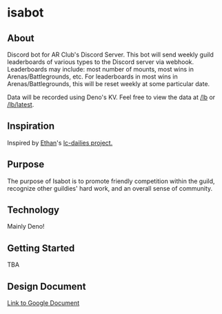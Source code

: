 # isabot

## About

Discord bot for AR Club's Discord Server. This bot will send weekly guild leaderboards of various types to the Discord server via webhook. Leaderboards may include: most number of mounts, most wins in Arenas/Battlegrounds, etc. For leaderboards in most wins in Arenas/Battlegrounds, this will be reset weekly at some particular date.

Data will be recorded using Deno's KV. Feel free to view the data at [/lb](https://isabot.johncarlomanuel.com/lb) or [/lb/latest](https://isabot.johncarlomanuel.com/lb/latest).

## Inspiration

Inspired by [Ethan](https://github.com/EthanThatOneKid)'s [lc-dailies project.](https://github.com/acmcsufoss/lc-dailies)

## Purpose

The purpose of Isabot is to promote friendly competition within the guild, recognize other guildies' hard work, and an overall sense of community.

## Technology

Mainly Deno! 

## Getting Started

TBA

## Design Document

[Link to Google Document](https://docs.google.com/document/d/1CLyRQKKIdoB_0SqAfUjjma9gKK5hDBCVHVExUOhPM64/edit?usp=sharing)
